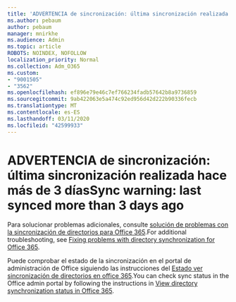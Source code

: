```yaml
---
title: 'ADVERTENCIA de sincronización: última sincronización realizada hace más de 3 días'
ms.author: pebaum
author: pebaum
manager: mnirkhe
ms.audience: Admin
ms.topic: article
ROBOTS: NOINDEX, NOFOLLOW
localization_priority: Normal
ms.collection: Adm_O365
ms.custom:
- "9001505"
- "3562"
ms.openlocfilehash: ef896e79e46c7ef766234fadb57642b8a9736859
ms.sourcegitcommit: 9ab422063e5a474c92ed956d42d222b90336fecb
ms.translationtype: MT
ms.contentlocale: es-ES
ms.lasthandoff: 03/11/2020
ms.locfileid: "42599933"
---
```

# <a name="sync-warning-last-synced-more-than-3-days-ago"></a><span data-ttu-id="28e04-102">ADVERTENCIA de sincronización: última sincronización realizada hace más de 3 días</span><span class="sxs-lookup"><span data-stu-id="28e04-102">Sync warning: last synced more than 3 days ago</span></span>

<span data-ttu-id="28e04-103">Para solucionar problemas adicionales, consulte [solución de problemas con la sincronización de directorios para Office 365](https://docs.microsoft.com/office365/enterprise/fix-problems-with-directory-synchronization).</span><span class="sxs-lookup"><span data-stu-id="28e04-103">For additional troubleshooting, see [Fixing problems with directory synchronization for Office 365](https://docs.microsoft.com/office365/enterprise/fix-problems-with-directory-synchronization).</span></span>

<span data-ttu-id="28e04-104">Puede comprobar el estado de la sincronización en el portal de administración de Office siguiendo las instrucciones del [Estado ver sincronización de directorios en office 365](https://docs.microsoft.com/office365/enterprise/view-directory-synchronization-status).</span><span class="sxs-lookup"><span data-stu-id="28e04-104">You can check sync status in the Office admin portal by following the instructions in [View directory synchronization status in Office 365](https://docs.microsoft.com/office365/enterprise/view-directory-synchronization-status).</span></span>


